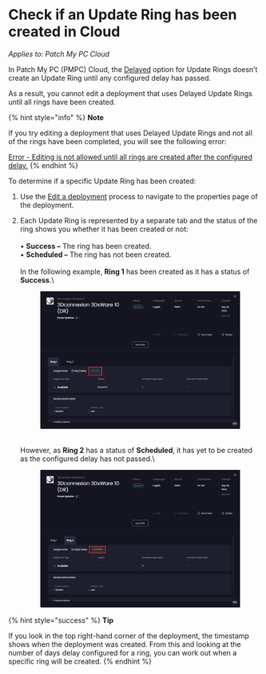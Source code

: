 # Check if an Update Ring has been created in Cloud

_Applies to: Patch My PC Cloud_

In Patch My PC (PMPC) Cloud, the [Delayed](how-cloud-update-rings-are-created.md#delayed-update-rings) option for Update Rings doesn’t create an Update Ring until any configured delay has passed.

As a result, you cannot edit a deployment that uses Delayed Update Rings until all rings have been created.

{% hint style="info" %}
**Note**

If you try editing a deployment that uses Delayed Update Rings and not all of the rings have been completed, you will see the following error:

[Error - Editing is not allowed until all rings are created after the configured delay.](../../cloud-troubleshooting/troubleshooting-cloud-update-rings/error-editing-is-not-allowed-until-all-rings-are-created-after-the-configured-delay-cloud-error.md)
{% endhint %}

To determine if a specific Update Ring has been created:

1. Use the [Edit a deployment](../manage-cloud-deployments/edit-a-cloud-deployment.md) process to navigate to the properties page of the deployment.
2.  Each Update Ring is represented by a separate tab and the status of the ring shows you whether it has been created or not:\
    \
    • **Success –** The ring has been created.\
    • **Scheduled –** The ring has not been created.\
    \
    In the following example, **Ring 1** has been created as it has a status of **Success**.\


    <figure><img src="../../../_images/gitbook/image%20%28413%29.png" alt="“Ring 1” has been created as it has a status of “Success”."><figcaption></figcaption></figure>

    \
    However, as **Ring 2** has a status of **Scheduled**, it has yet to be created as the configured delay has not passed.\


    <figure><img src="../../../_images/gitbook/image%20%28414%29.png" alt="“Ring 2” has a status of Scheduled meaning it has yet to be created as the configured delay has not passed."><figcaption></figcaption></figure>

{% hint style="success" %}
**Tip**

If you look in the top right-hand corner of the deployment, the timestamp shows when the deployment was created. From this and looking at the number of days delay configured for a ring, you can work out when a specific ring will be created.
{% endhint %}
